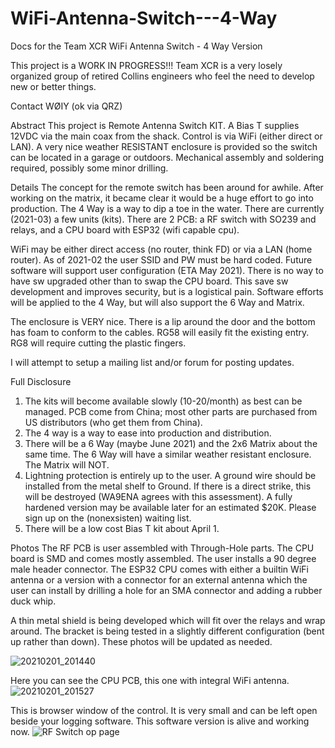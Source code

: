 # WiFi-Antenna-Switch---4-Way
Docs for the Team XCR WiFi Antenna Switch - 4 Way Version

This project is a WORK IN PROGRESS!!!
Team XCR is a very losely organized group of retired Collins engineers who feel the need to develop new or better things. 

Contact WØIY (ok via QRZ)

Abstract
This project is Remote Antenna Switch KIT. A Bias T supplies 12VDC via the main coax from the shack. Control is via WiFi (either direct or LAN). A very nice weather RESISTANT enclosure is provided so the switch can be located in a garage or outdoors. Mechanical assembly and soldering required, possibly some minor drilling.

Details
The concept for the remote switch has been around for awhile. After working on the matrix, it became clear it would be a huge effort to go into production. The 4 Way is a way to dip a toe in the water. There are currently (2021-03) a few units (kits). There are 2 PCB: a RF switch with SO239 and relays, and a CPU board with ESP32 (wifi capable cpu).

WiFi may be either direct access (no router, think FD) or via a LAN (home router). As of 2021-02 the user SSID and PW must be hard coded. Future software will support user configuration (ETA May 2021). There is no way to have sw upgraded other than to swap the CPU board. This save sw development and improves security, but is a logistical pain. Software efforts will be applied to the 4 Way, but will also support the 6 Way and Matrix.

The enclosure is VERY nice. There is a lip around the door and the bottom has foam to conform to the cables. RG58 will easily fit the existing entry. RG8 will require cutting the plastic fingers. 

I will attempt to setup a mailing list and/or forum for posting updates.


Full Disclosure
1. The kits will become available slowly (10-20/month) as best can be managed. PCB come from China; most other parts are purchased from US distributors (who get them from China). 
2. The 4 way is a way to ease into production and distribution. 
3. There will be a 6 Way (maybe June 2021) and the 2x6 Matrix about the same time. The 6 Way will have a similar weather resistant enclosure. The Matrix will NOT.
4. Lightning protection is entirely up to the user. A ground wire should be installed from the metal shelf to Ground. If there is a direct strike, this will be destroyed (WA9ENA agrees with this assessment). A fully hardened version may be available later for an estimated $20K. Please sign up on the (nonexsisten) waiting list. 
5. There will be a low cost Bias T kit about April 1. 

Photos
The RF PCB is user assembled with Through-Hole parts. The CPU board is SMD and comes mostly assembled. The user installs a 90 degree male header connector. 
The ESP32 CPU comes with either a builtin WiFi antenna or a version with a connector for an external antenna which the user can install by drilling a hole for an SMA connector and adding a rubber duck whip. 

A thin metal shield is being developed which will fit over the relays and wrap around. The bracket is being tested in a slightly different configuration (bent up rather than down).
These photos will be updated as needed.



![20210201_201440](https://user-images.githubusercontent.com/24881873/109878645-2b387600-7c3a-11eb-9a53-ac7dac92179b.jpg)


Here you can see the CPU PCB, this one with integral WiFi antenna.
![20210201_201527](https://user-images.githubusercontent.com/24881873/109878732-43a89080-7c3a-11eb-93bf-5517d89ac186.jpg)

This is browser window of the control. It is very small and can be left open beside your logging software. This software version is alive and working now.
![RF Switch op page](https://user-images.githubusercontent.com/24881873/109885652-81121b80-7c44-11eb-8628-c905c2b63c45.jpg)


